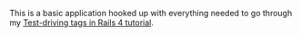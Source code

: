 This is a basic application hooked up with everything needed to go through my [Test-driving tags in Rails 4 tutorial](http://wendybeth.ghost.io/test-driving-tags-in-rails-4-2/).